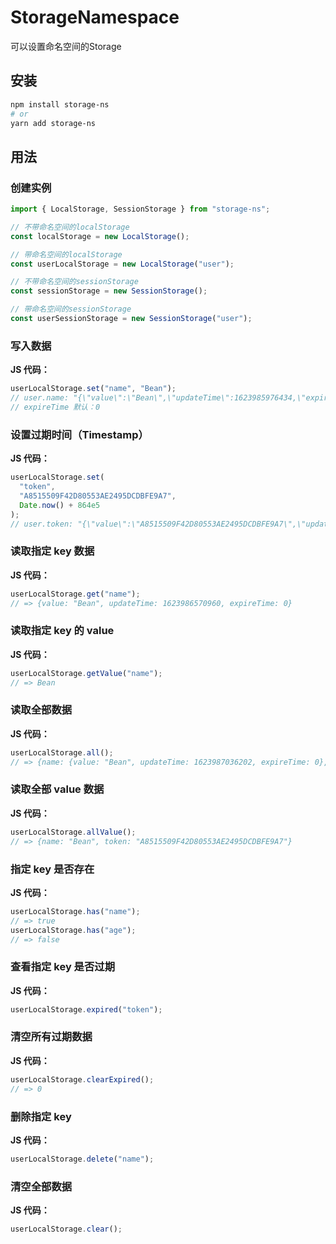 # StorageNamespace

可以设置命名空间的Storage

## 安装

```bash
npm install storage-ns
# or
yarn add storage-ns
```

## 用法

### 创建实例

```js
import { LocalStorage, SessionStorage } from "storage-ns";

// 不带命名空间的localStorage
const localStorage = new LocalStorage();

// 带命名空间的localStorage
const userLocalStorage = new LocalStorage("user");

// 不带命名空间的sessionStorage
const sessionStorage = new SessionStorage();

// 带命名空间的sessionStorage
const userSessionStorage = new SessionStorage("user");
```

### 写入数据

**JS 代码：**

```js
userLocalStorage.set("name", "Bean");
// user.name: "{\"value\":\"Bean\",\"updateTime\":1623985976434,\"expireTime\":0}"
// expireTime 默认：0
```

### 设置过期时间（Timestamp）

**JS 代码：**

```js
userLocalStorage.set(
  "token",
  "A8515509F42D80553AE2495DCDBFE9A7",
  Date.now() + 864e5
);
// user.token: "{\"value\":\"A8515509F42D80553AE2495DCDBFE9A7\",\"updateTime\":1623986348117,\"expireTime\":1624072748116}"
```

### 读取指定 key 数据

**JS 代码：**

```js
userLocalStorage.get("name");
// => {value: "Bean", updateTime: 1623986570960, expireTime: 0}
```

### 读取指定 key 的 value

**JS 代码：**

```js
userLocalStorage.getValue("name");
// => Bean
```

### 读取全部数据

**JS 代码：**

```js
userLocalStorage.all();
// => {name: {value: "Bean", updateTime: 1623987036202, expireTime: 0}, token: {value: "A8515509F42D80553AE2495DCDBFE9A7", updateTime: 1623987036203, expireTime: 1624073436202}}
```

### 读取全部 value 数据

**JS 代码：**

```js
userLocalStorage.allValue();
// => {name: "Bean", token: "A8515509F42D80553AE2495DCDBFE9A7"}
```

### 指定 key 是否存在

**JS 代码：**

```js
userLocalStorage.has("name");
// => true
userLocalStorage.has("age");
// => false
```

### 查看指定 key 是否过期

**JS 代码：**

```js
userLocalStorage.expired("token");
```

### 清空所有过期数据

**JS 代码：**

```js
userLocalStorage.clearExpired();
// => 0
```

### 删除指定 key

**JS 代码：**

```js
userLocalStorage.delete("name");
```

### 清空全部数据

**JS 代码：**

```js
userLocalStorage.clear();
```
